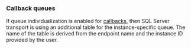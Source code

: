 ### Callback queues

If queue individualization is enabled for [callbacks](/nservicebus/messaging/callbacks.md#message-routing), then SQL Server transport is using an additional table for the instance-specific queue. The name of the table is derived from the endpoint name and the instance ID provided by the user.
